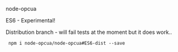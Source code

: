 node-opcua

ES6 - Experimental!

Distribution branch - will fail tests at the moment but it does work..

````
 npm i node-opcua/node-opcua#ES6-dist --save
````
